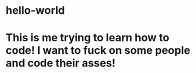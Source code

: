 # hello-world
# This is me trying to learn how to code! I want to fuck on some people and code their asses!
